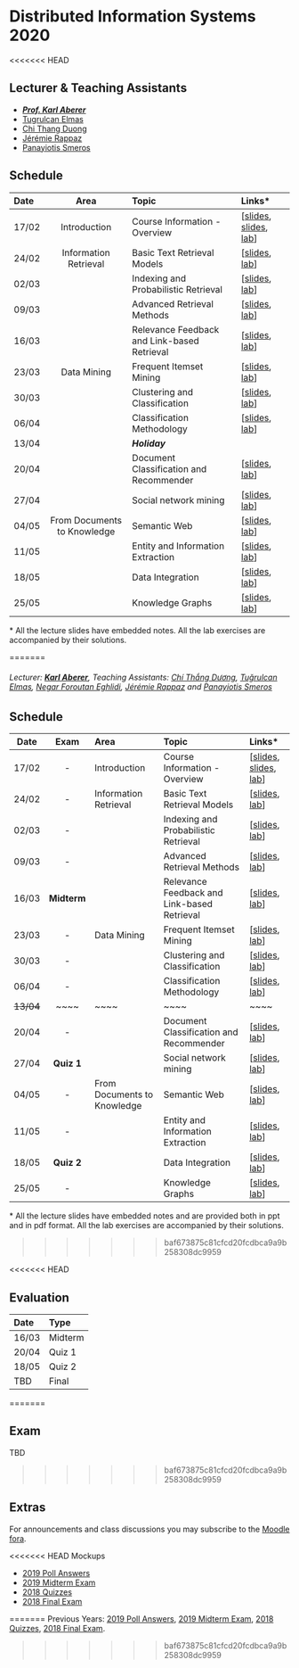 # Distributed Information Systems 2020
<<<<<<< HEAD

## Lecturer & Teaching Assistants
- ***[Prof. Karl Aberer](http://lsir.epfl.ch/aberer/)***
- [Tugrulcan Elmas](https://people.epfl.ch/tugrulcan.elmas)
- [Chi Thang Duong](https://people.epfl.ch/thang.duong)
- [Jérémie Rappaz](https://people.epfl.ch/jeremie.rappaz)
- [Panayiotis Smeros](https://people.epfl.ch/panayiotis.smeros)


## Schedule
| Date  | Area                        | Topic                                       | Links*                                |
|:------|:---------------------------:|:--------------------------------------------|:--------------------------------------|
| 17/02 | Introduction                | Course Information - Overview               | [[slides][0], [slides][1], [lab][0l]] |
| 24/02 | Information Retrieval       | Basic Text Retrieval Models                 | [[slides][2], [lab][1l]]              |
| 02/03 |                             | Indexing and Probabilistic Retrieval        | [[slides][3], [lab][2l]]              |
| 09/03 |                             | Advanced Retrieval Methods                  | [[slides][4], [lab][3l]]              |
| 16/03 |                             | Relevance Feedback and Link-based Retrieval | [[slides][5], [lab][4l]]              |
| 23/03 | Data Mining                 | Frequent Itemset Mining                     | [[slides][6], [lab][5l]]              |
| 30/03 |                             | Clustering and Classification               | [[slides][7], [lab][6l]]              |
| 06/04 |                             | Classification Methodology                  | [[slides][8], [lab][7l]]              |
| 13/04 |                             | ***Holiday***                               |                                       |
| 20/04 |                             | Document Classification and Recommender     | [[slides][9], [lab][8l]]              |
| 27/04 |                             | Social network mining                       | [[slides][10], [lab][9l]]             |
| 04/05 | From Documents to Knowledge | Semantic Web                                | [[slides][11], [lab][10l]]            |
| 11/05 |                             | Entity and Information Extraction           | [[slides][12], [lab][11l]]            |
| 18/05 |                             | Data Integration                            | [[slides][13], [lab][12l]]            |
| 25/05 |                             | Knowledge Graphs                            | [[slides][14], [lab][13l]]            |

\* All the lecture slides have embedded notes. All the lab exercises are accompanied by their solutions.

[0]:Lectures/week%201%20-%20Course%20Information%202020.pptx?raw=true
[1]:Lectures/week%201%20-%20Overview%20DIS.pptx?raw=true
[2]:Lectures/week%202%20-%20Information%20Retrieval%20Basics.pptx?raw=true
[3]:Lectures/week%203%20-%20Information%20Retrieval%20Indexing.pptx?raw=true
[4]:Lectures/week%204%20-%20Advanced%20Retrieval%20Models.pptx?raw=true
[5]:Lectures/week%205%20-%20Relevance%20Feedback%20and%20Link%20Based%20Ranking.pptx?raw=true
[6]:Lectures/week%206%20-%20Frequent%20Itemsets.pptx?raw=true
[7]:Lectures/week%207%20-%20Clustering%20and%20Classification.pptx?raw=true
[8]:Lectures/week%208%20-%20Classification%20Methodology.pptx?raw=true
[9]:Lectures/week%209%20-%20Applied%20Classification.pptx?raw=true
[10]:Lectures/week%2010%20-%20Social%20Network%20Mining.pptx?raw=true
[11]:Lectures/week%2011%20-%20Semantic%20Web.pptx?raw=true
[12]:Lectures/week%2012%20-%20Information%20Extraction.pptx?raw=true
[13]:Lectures/week%2013%20-%20Taxonomy%20Induction.pptx?raw=true
[14]:Lectures/week%2014%20-%20Knowledge%20Inference.pptx?raw=true
=======
###### Lecturer: ***[Karl Aberer](http://lsir.epfl.ch/aberer/)***, Teaching Assistants: [Chí Thắng Dương](https://people.epfl.ch/thang.duong), [Tuğrulcan Elmas](https://people.epfl.ch/tugrulcan.elmas), [Negar Foroutan Eghlidi](https://people.epfl.ch/negar.foroutan), [Jérémie Rappaz](https://people.epfl.ch/jeremie.rappaz) and [Panayiotis Smeros](https://people.epfl.ch/panayiotis.smeros)


## Schedule
| Date      | Exam        | Area                        | Topic                                       | Links*                                |
|:---------:|:-----------:|:----------------------------|:--------------------------------------------|:--------------------------------------|
| 17/02     | -           | Introduction                | Course Information - Overview               | [[slides][0], [slides][1], [lab][0l]] |
| 24/02     | -           | Information Retrieval       | Basic Text Retrieval Models                 | [[slides][2], [lab][1l]]              |
| 02/03     | -           |                             | Indexing and Probabilistic Retrieval        | [[slides][3], [lab][2l]]              |
| 09/03     | -           |                             | Advanced Retrieval Methods                  | [[slides][4], [lab][3l]]              |
| 16/03     | **Midterm** |                             | Relevance Feedback and Link-based Retrieval | [[slides][5], [lab][4l]]              |
| 23/03     | -           | Data Mining                 | Frequent Itemset Mining                     | [[slides][6], [lab][5l]]              |
| 30/03     | -           |                             | Clustering and Classification               | [[slides][7], [lab][6l]]              |
| 06/04     | -           |                             | Classification Methodology                  | [[slides][8], [lab][7l]]              |
| ~~13/04~~ | ~~~~        | ~~~~                        | ~~~~                                        | ~~~~                                  |
| 20/04     | -           |                             | Document Classification and Recommender     | [[slides][9], [lab][8l]]              |
| 27/04     | **Quiz 1**  |                             | Social network mining                       | [[slides][10], [lab][9l]]             |
| 04/05     | -           | From Documents to Knowledge | Semantic Web                                | [[slides][11], [lab][10l]]            |
| 11/05     | -           |                             | Entity and Information Extraction           | [[slides][12], [lab][11l]]            |
| 18/05     | **Quiz 2**  |                             | Data Integration                            | [[slides][13], [lab][12l]]            |
| 25/05     | -           |                             | Knowledge Graphs                            | [[slides][14], [lab][13l]]            |

\* All the lecture slides have embedded notes and are provided both in ppt and in pdf format. All the lab exercises are accompanied by their solutions.

[0]:Lectures/week%201%20-%20Course%20Information%202020.pdf
[1]:Lectures/week%201%20-%20Overview%20DIS.pdf
[2]:Lectures/week%202%20-%20Information%20Retrieval%20Basics.pdf
[3]:Lectures/week%203%20-%20Information%20Retrieval%20Indexing.pdf
[4]:Lectures/week%204%20-%20Advanced%20Retrieval%20Models.pdf
[5]:Lectures/week%205%20-%20Relevance%20Feedback%20and%20Link%20Based%20Ranking.pdf
[6]:Lectures/week%206%20-%20Frequent%20Itemsets.pdf
[7]:Lectures/week%207%20-%20Clustering%20and%20Classification.pdf
[8]:Lectures/week%208%20-%20Classification%20Methodology.pdf
[9]:Lectures/week%209%20-%20Applied%20Classification.pdf
[10]:Lectures/week%2010%20-%20Social%20Network%20Mining.pdf
[11]:Lectures/week%2011%20-%20Semantic%20Web.pdf
[12]:Lectures/week%2012%20-%20Information%20Extraction.pdf
[13]:Lectures/week%2013%20-%20Taxonomy%20Induction.pdf
[14]:Lectures/week%2014%20-%20Knowledge%20Inference.pdf
>>>>>>> baf673875c81cfcd20fcdbca9a9b258308dc9959

[0l]:Exercises/Prerequisites.md
[1l]:Exercises/01.Vector_Space_Retrieval
[2l]:Exercises/02.Indexing_Probabilistic_Retrieval
[3l]:Exercises/03.Advanced_Information_Retrieval
[4l]:Exercises/04.Relevance_Feedback
[5l]:Exercises/05.Frequent_Itemsets
[6l]:Exercises/06.Clustering
[7l]:Exercises/07.Classification
[8l]:Exercises/08.Recommender_Systems
[9l]:Exercises/09.Social_Network_Analysis
[10l]:Exercises/10.Semantic_Web
[11l]:Exercises/11.Entity_and_Information_Extraction
[12l]:Exercises/12.Taxonomy_Induction
[13l]:Exercises/13.Knowledge_Inference


<<<<<<< HEAD
## Evaluation
| Date  |Type     |
|:------|:--------|
| 16/03 | Midterm |
| 20/04 | Quiz 1  |
| 18/05 | Quiz 2  |
| TBD   | Final   |
=======
## Exam
TBD
>>>>>>> baf673875c81cfcd20fcdbca9a9b258308dc9959


## Extras
For announcements and class discussions you may subscribe to the [Moodle fora](https://moodle.epfl.ch/course/view.php?id=4051).

<<<<<<< HEAD
Mockups
- [2019 Poll Answers](Extras/2019-Polls)
- [2019 Midterm Exam](Extras/2019-Midterm)
- [2018 Quizzes](Extras/2018-Quizzes)
- [2018 Final Exam](Extras/2018-Final)

=======
Previous Years: [2019 Poll Answers](Extras/2019-Polls), [2019 Midterm Exam](Extras/2019-Midterm), [2018 Quizzes](Extras/2018-Quizzes), [2018 Final Exam](Extras/2018-Final).
>>>>>>> baf673875c81cfcd20fcdbca9a9b258308dc9959
